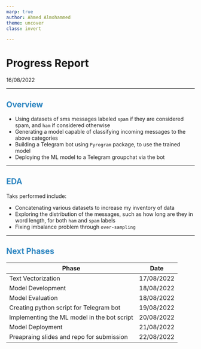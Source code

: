 ```yaml
---
marp: true
author: Ahmed Almohammed
theme: uncover
class: invert

---
```


# **Progress Report**

16/08/2022

---

## Overview

- Using datasets of sms messages labeled `spam` if they are considered spam, and `ham` if considered otherwise
- Generating a model capable of classifying incoming messages to the above categories
- Building a Telegram bot using `Pyrogram` package, to use the trained model
- Deploying the ML model to a Telegram groupchat via the bot

<style>
{
  font-size: 30px;
  text-algin: left;  
}

h2{
  color: #2E86C1
}
</style>
---

<style scoped>
{
  font-size: 30px;
  text-algin: left;  
}

h2{
  color: #2E86C1
}
</style>

## EDA

Taks performed include:

- Concatenating various datasets to increase my inventory of data
- Exploring the distribution of the messages, such as how long are they in word length, for both `ham` and `spam` labels
- Fixing imbalance problem through `over-sampling`

---

## Next Phases

<style scoped>
{
  font-size: 30px;
}

h2{
  color: #2E86C1
}
</style>
| Phase | Date|
|-------|-----|
|Text Vectorization| 17/08/2022
|Model Development| 18/08/2022
|Model Evaluation| 18/08/2022
|Creating python script for Telegram bot| 19/08/2022
|Implementing the ML model in the bot script| 20/08/2022
|Model Deployment| 21/08/2022
|Preapraing slides and repo for submission| 22/08/2022
